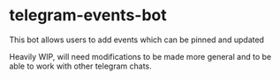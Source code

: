 # telegram-events-bot
This bot allows users to add events which can be pinned and updated

Heavily WIP, will need modifications to be made more general and to be able to
work with other telegram chats.
